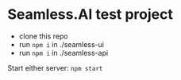 # Seamless.AI test project

- clone this repo
- run ```npm i``` in ./seamless-ui
- run ```npm i``` in ./seamless-api

Start either server: ```npm start```
